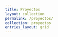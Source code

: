 ```yaml
---
title: Proyectos
layout: collection
permalink: /proyectos/
collection: proyectos
entries_layout: grid
---
```

